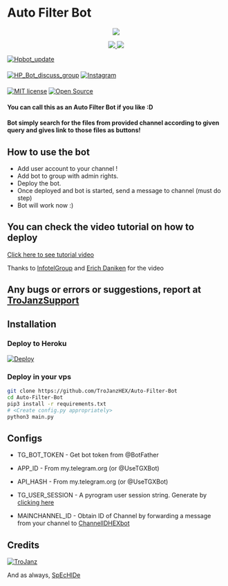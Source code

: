 # Auto Filter Bot

<p align="center">
  <a href="https://www.python.org">
    <img src="http://ForTheBadge.com/images/badges/made-with-python.svg">

  </a>
</p>
<p align="center">
  <a href="https://github.com/harshil8981/Auto-Filter-Bot-1/stargazers">
    <img src="https://img.shields.io/github/stars/harshil8981/Auto-Filter-Bot-1?style=social">

  </a>
  
  <a href="https://github.com/harshil8981/Auto-Filter-Bot-1/fork">
    <img src="https://img.shields.io/github/forks/harshil8981/Auto-Filter-Bot-1?label=Fork&style=social">

  </a>  
</p>

[![Hpbot_update](https://img.shields.io/badge/Hpbot_update-Channel-orange?style=for-the-badge&logo=telegram)](https://telegram.dog/Hpbot_update)  
ㅤㅤㅤㅤㅤㅤㅤ  
[![HP_Bot_discuss_group](https://img.shields.io/badge/HP_Bot_discuss_group-Support-red?style=flat&logo=telegram)](https://telegram.dog/HP_Bot_discuss_group)  [![Instagram](https://img.shields.io/badge/HarshilWebsite-red?style=flat&logo=CodersRank)](https://www.instagram.com/h_a_r_s_h_i_l1109)  
ㅤㅤㅤㅤㅤㅤㅤ  
[![MIT license](https://img.shields.io/badge/License-MIT-blue?style=flat)](https://github.com/TroJanzHEX/Auto-Filter-Bot/blob/main/COPYING)  [![Open Source](https://badges.frapsoft.com/os/v2/open-source.svg?v=103)](https://github.com/harshil8981/Auto-Filter-Bot-1)





#### You can call this as an Auto Filter Bot if you like :D
#### Bot simply search for the files from provided channel according to given query and gives link to those files as buttons!

## How to use the bot
* Add user account to your channel !
* Add bot to group with admin rights.
* Deploy the bot.
* Once deployed and bot is started, send a message to channel (must do step)
* Bot will work now :)


## You can check the video tutorial on how to deploy

[Click here to see tutorial video](https://youtu.be/KQVYQAOsFYY)

Thanks to [InfotelGroup](https://telegram.dog/InFoTelGroup) and [Erich Daniken](https://telegram.dog/ErichDaniken) for the video

## Any bugs or errors or suggestions, report at [TroJanzSupport](https://telegram.dog/TroJanzSupport)


## Installation

### Deploy to Heroku
[![Deploy](https://www.herokucdn.com/deploy/button.svg)](https://heroku.com/deploy?template=https://github.com/TroJanzHEX/Auto-Filter-Bot)

### Deploy in your vps
```sh
git clone https://github.com/TroJanzHEX/Auto-Filter-Bot
cd Auto-Filter-Bot
pip3 install -r requirements.txt
# <Create config.py appropriately>
python3 main.py
```

## Configs

* TG_BOT_TOKEN  - Get bot token from @BotFather

* APP_ID        - From my.telegram.org (or @UseTGXBot)

* API_HASH      - From my.telegram.org (or @UseTGXBot)

* TG_USER_SESSION  - A pyrogram user session string. Generate by [clicking here](https://repl.it/@SpEcHiDe/GenerateStringSession)

* MAINCHANNEL_ID - Obtain ID of Channel by forwarding a message from your channel to [ChannelIDHEXbot](https://telegram.dog/channelidhexbot)

## Credits

[![TroJanz](https://img.shields.io/badge/Pyrogram%20-%23F37626.svg?&style=for-the-badge&logo=telegram&logoColor=white)](https://github.com/pyrogram/pyrogram)

And as always, [SpEcHlDe](https://telegram.dog/SpEcHlDe)
